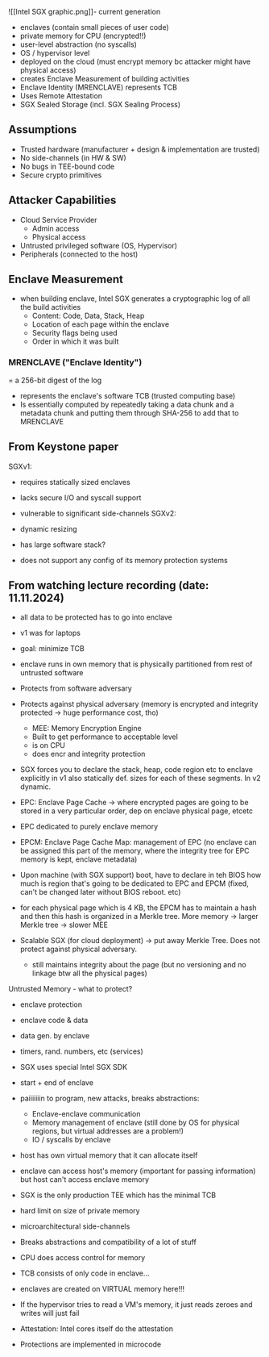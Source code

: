 ![[Intel SGX graphic.png]]- current generation
- enclaves (contain small pieces of user code)
- private memory for CPU (encrypted!!)
- user-level abstraction (no syscalls)
- OS / hypervisor level
- deployed on the cloud (must encrypt memory bc attacker might have physical access)
- creates Enclave Measurement of building activities
- Enclave Identity (MRENCLAVE) represents TCB
- Uses Remote Attestation
- SGX Sealed Storage (incl. SGX Sealing Process)

## Assumptions
- Trusted hardware (manufacturer + design & implementation are trusted)
- No side-channels (in HW & SW)
- No bugs in TEE-bound code
- Secure crypto primitives

## Attacker Capabilities
- Cloud Service Provider 
	- Admin access
	- Physical access
- Untrusted privileged software (OS, Hypervisor)
- Peripherals (connected to the host)

## Enclave Measurement 
- when building enclave, Intel SGX generates a cryptographic log of all the build activities
	- Content: Code, Data, Stack, Heap
	- Location of each page within the enclave
	- Security flags being used
	- Order in which it was built
### MRENCLAVE ("Enclave Identity")
= a 256-bit digest of the log
- represents the enclave's software TCB (trusted computing base)
- Is essentially computed by repeatedly taking a data chunk and a metadata chunk and putting them through SHA-256 to add that to MRENCLAVE

## From Keystone paper
SGXv1:
- requires statically sized enclaves
- lacks secure I/O and syscall support
- vulnerable to significant side-channels
SGXv2:
- dynamic resizing

- has large software stack?
- does not support any config of its memory protection systems

## From watching lecture recording (date: 11.11.2024)
- all data to be protected has to go into enclave
- v1 was for laptops 
- goal: minimize TCB
- enclave runs in own memory that is physically partitioned from rest of untrusted software
- Protects from software adversary
- Protects against physical adversary (memory is encrypted and integrity protected -> huge performance cost, tho)
	- MEE: Memory Encryption Engine
	- Built to get performance to acceptable level
	- is on CPU
	- does encr and integrity protection
- SGX forces you to declare the stack, heap, code region etc to enclave explicitly in v1 also statically def. sizes for each of these segments. In v2 dynamic. 
- EPC: Enclave Page Cache -> where encrypted pages are going to be stored in a very particular order, dep on enclave physical page, etcetc
- EPC dedicated to purely enclave memory
- EPCM: Enclave Page Cache Map: management of EPC (no enclave can be assigned this part of the memory, where the integrity tree for EPC memory is kept, enclave metadata)
- Upon machine (with SGX support) boot, have to declare in teh BIOS how much is region that's going to be dedicated to EPC and EPCM (fixed, can't be changed later without BIOS reboot. etc)
- for each physical page which is 4 KB, the EPCM has to maintain a hash and then this hash is organized in a Merkle tree. More memory -> larger Merkle tree -> slower MEE

- Scalable SGX (for cloud deployment) -> put away Merkle Tree. Does not protect against physical adversary. 
	- still maintains integrity about the page (but no versioning and no linkage btw all the physical pages)


Untrusted Memory - what to protect?
- enclave protection
- enclave code & data
- data gen. by enclave
- timers, rand. numbers, etc (services)
- SGX uses special Intel SGX SDK
- start + end of enclave
- paiiiiiiin to program, new attacks, breaks abstractions: 
	- Enclave-enclave communication
	- Memory management of enclave (still done by OS for physical regions, but virtual addresses are a problem!)
	- IO / syscalls by enclave

- host has own virtual memory that it can allocate itself
- enclave can access host's memory (important for passing information) but host can't access enclave memory
- SGX is the only production TEE which has the minimal TCB
- hard limit on size of private memory
- microarchitectural side-channels
- Breaks abstractions and compatibility of a lot of stuff
- CPU does access control for memory
- TCB consists of only code in enclave...
- enclaves are created on VIRTUAL memory here!!!
- If the hypervisor tries to read a VM's memory, it just reads zeroes and writes will just fail
- Attestation: Intel cores itself do the attestation
- Protections are implemented in microcode